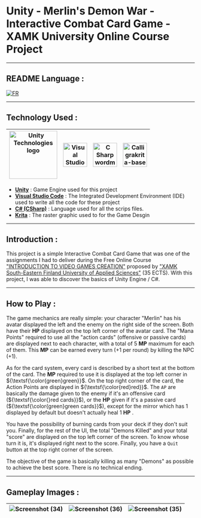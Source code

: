 # Unity - Merlin's Demon War - Interactive Combat Card Game - XAMK University Online Course Project

---

## README Language : 

[![FR](https://img.shields.io/badge/lang-FR-blue.svg)](https://github.com/Ralh19/Merlin-s-Demon-War/blob/main/README-fr.md)

---

## Technology Used :

|<a title="Unity Technologies, Public domain, via Wikimedia Commons" href="https://commons.wikimedia.org/wiki/File:Unity_Technologies_logo.svg"><img width="128" alt="Unity Technologies logo" src="https://upload.wikimedia.org/wikipedia/commons/thumb/1/19/Unity_Technologies_logo.svg/128px-Unity_Technologies_logo.svg.png"></a>| <a title="Microsoft, Public domain, via Wikimedia Commons" href="https://commons.wikimedia.org/wiki/File:Visual_Studio_Code_1.35_icon.svg"><img width="64" alt="Visual Studio Code 1.35 icon" src="https://upload.wikimedia.org/wikipedia/commons/thumb/9/9a/Visual_Studio_Code_1.35_icon.svg/64px-Visual_Studio_Code_1.35_icon.svg.png"></a> | <a title="Jason Groce, Public domain, via Wikimedia Commons" href="https://commons.wikimedia.org/wiki/File:C_Sharp_wordmark.svg"><img width="64" alt="C Sharp wordmark" src="https://upload.wikimedia.org/wikipedia/commons/thumb/0/0d/C_Sharp_wordmark.svg/64px-C_Sharp_wordmark.svg.png"></a> |<a title="Wolthera van Hövell tot Westerflier and Timothée Giet, CC BY-SA 4.0 &lt;https://creativecommons.org/licenses/by-sa/4.0&gt;, via Wikimedia Commons" href="https://commons.wikimedia.org/wiki/File:Calligrakrita-base.svg"><img width="64" alt="Calligrakrita-base" src="https://upload.wikimedia.org/wikipedia/commons/thumb/7/73/Calligrakrita-base.svg/64px-Calligrakrita-base.svg.png"></a>|
|-|-|-|-|

- [**Unity**](https://unity.com/fr) : Game Engine used for this project
- [**Visual Studio Code**](https://code.visualstudio.com/) : The Integrated Development Environment (IDE) used to write all the code for these project
- [**C# (CSharp)**](https://fr.wikipedia.org/wiki/C_Sharp#:~:text=C%23%20est%20un%20langage%20de,ou%20des%20bibliothèques%20de%20classes.) : Language used for all the scrips files.
- [**Krita**](https://krita.org/fr/) : The raster graphic used to for the Game Desgin
---
## Introduction : 

This project is a simple Interactive Combat Card Game that was one of the assignments I had to deliver during the Free Online Course ["INTRODUCTION TO VIDEO GAMES CREATION"](https://cambridge-academy-of-gaming-and-innovation.teachable.com/p/introduction-to-video-games-creation) proposed by ["XAMK South-Eastern Finland University of Applied Sciences"](https://www.xamk.fi/en/frontpage/) (35 ECTS).
With this project, I was able to discover the basics of Unity Engine / C#.

---
## How to Play : 

The game mechanics are really simple: your character "Merlin" has his avatar displayed the left and the enemy on the right side of the screen. Both have their  **HP**  displayed on the top left corner of the avatar card. The "Mana Points" required to use all the "action cards" (offensive or passive cards) are displayed next to each character, with a total of 5  **MP**  maximum for each of them. This  **MP**  can be earned every turn (+1 per round) by killing the NPC (+1).

As for the card system, every card is described by a short text at the bottom of the card. The  **MP**  required to use it is displayed at the top left corner in ${\textsf{\color{green}green}}$. On the top right corner of the card, the Action Points are displayed in ${\textsf{\color{red}red}}$. The `AP` are basically the damage given to the enemy if it's an offensive card (${\textsf{\color{}red cards}}$), or the  **HP**  given if it's a passive card (${\textsf{\color{green}green cards}}$), except for the mirror which has 1 displayed by default but doesn't actually heal 1  **HP** .

You have the possibility of burning cards from your deck if they don't suit you. Finally, for the rest of the UI, the total "Demons Killed" and your total "score" are displayed on the top left corner of the screen. To know whose turn it is, it's displayed right next to the score. Finally, you have a `Quit` button at the top right corner of the screen.

The objective of the game is basically killing as many "Demons" as possible to achieve the best score. There is no technical ending. 

---
## Gameplay Images : 

![Screenshot (34)](https://github.com/Ralh19/Merlin-s-Demon-War/assets/145393792/ae19a423-728c-4f1c-ac4f-267d43f54aed)|![Screenshot (36)](https://github.com/Ralh19/Merlin-s-Demon-War/assets/145393792/d2e2a6b5-d669-4fef-a0b4-03097027f92c)|![Screenshot (35)](https://github.com/Ralh19/Merlin-s-Demon-War/assets/145393792/3f8cee92-8122-42c0-945a-78ab943af05d)|
|-|-|-|










